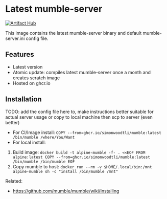 # Latest mumble-server

[![Artifact Hub](https://img.shields.io/endpoint?url=https://artifacthub.io/badge/repository/mumble)](https://artifacthub.io/packages/search?repo=mumble)

This image contains the latest mumble-server binary and default mumble-server.ini config file.

## Features

* Latest version
* Atomic update: compiles latest mumble-server once a month and creates scratch image
* Hosted on ghcr.io

## Installation

TODO: add the config file here to, make instructions better suitable for actual server usage or copy to local machine then scp to server (even better)

* For CI/Image install: `COPY --from=ghcr.io/simonwoodtli/mumble:latest /bin/mumble /where/You/Want`
* For local install:
1. Build image: `docker build -t alpine-mumble -f- . <<EOF
FROM alpine:latest
COPY --from=ghcr.io/simonwoodtli/mumble:latest /bin/mumble /bin/mumble
EOF`
2. Copy mumble to host: `docker run --rm -v $HOME/.local/bin:/mnt alpine-mumble sh -c "install
/bin/mumble /mnt"`

Related:

* <https://github.com/mumble/mumble/wiki/Installing>
